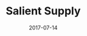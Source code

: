 ---
title: Salient Supply
site: http://salient.supply
date: 2017-07-14
description: A portfolio for a local copywriter, content strategist, brand voice writer, and all around wonderful freelancer in Portland.
---